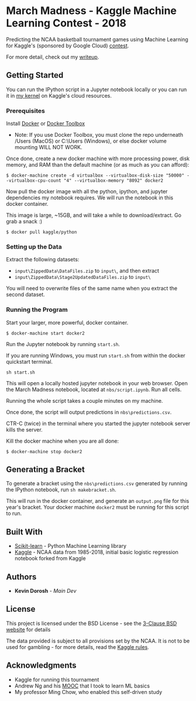 # March Madness - Kaggle Machine Learning Contest - 2018

Predicting the NCAA basketball tournament games using Machine Learning for Kaggle's (sponsored by Google Cloud) [contest](https://www.kaggle.com/c/mens-machine-learning-competition-2018).

For more detail, check out my [writeup](https://github.com/kdorosh/MarchMadnessKaggleML2018/blob/master/writeup/writeup.md).

## Getting Started

You can run the IPython script in a Jupyter notebook locally or you can run it in [my kernel](https://www.kaggle.com/kdorosh/basic-starter-kernel-ncaa-men-s-dataset) on Kaggle's cloud resources.

### Prerequisites

Install [Docker](https://store.docker.com/search?type=edition&offering=community) or [Docker Toolbox](https://docs.docker.com/toolbox/overview/#ready-to-get-started)

* Note: If you use Docker Toolbox, you must clone the repo underneath /Users (MacOS) or C:\Users (Windows), or else docker volume mounting WILL NOT WORK.

Once done, create a new docker machine with more processing power, disk memory, and RAM than the default machine (or as much as you can afford):

```
$ docker-machine create -d virtualbox --virtualbox-disk-size "50000" --virtualbox-cpu-count "4" --virtualbox-memory "8092" docker2
```

Now pull the docker image with all the python, ipython, and jupyter dependencies my notebook requires. We will run the notebook in this docker container.

This image is large, ~15GB, and will take a while to download/extract. Go grab a snack :)

```
$ docker pull kaggle/python
```

### Setting up the Data

Extract the following datasets:

* `input\ZippedData\DataFiles.zip` to `input\`, and then extract
* `input\ZippedData\Stage2UpdatedDataFiles.zip` to `input\`

You will need to overwrite files of the same name when you extract the second dataset.

### Running the Program

Start your larger, more powerful, docker container.

```
$ docker-machine start docker2
```

Run the Jupyter notebook by running `start.sh`.

If you are running Windows, you must run `start.sh` from within the docker quickstart terminal.

```
sh start.sh
```

This will open a locally hosted jupyter notebook in your web browser. Open the March Madness notebook, located at `nbs/script.ipynb`. Run all cells.

Running the whole script takes a couple minutes on my machine.

Once done, the script will output predictions in `nbs\predictions.csv`.

CTR-C (twice) in the terminal where you started the jupyter notebook server kills the server.

Kill the docker machine when you are all done:

```
$ docker-machine stop docker2
```

## Generating a Bracket

To generate a bracket using the `nbs\predictions.csv` generated by running the IPython notebook, run `sh makebracket.sh`.

This will run in the docker container, and generate an `output.png` file for this year's bracket. Your docker machine `docker2` must be running for this script to run.

## Built With

* [Scikit-learn](http://scikit-learn.org/stable/) - Python Machine Learning library
* [Kaggle](https://www.kaggle.com/juliaelliott/basic-starter-kernel-ncaa-men-s-dataset/data) - NCAA data from 1985-2018, initial basic logistic regression notebook forked from Kaggle

## Authors

* **Kevin Dorosh** - *Main Dev*

## License

This project is licensed under the BSD License - see the [3-Clause BSD website](https://opensource.org/licenses/BSD-3-Clause) for details

The data provided is subject to all provisions set by the NCAA. It is not to be used for gambling - for more details, read the [Kaggle rules](https://www.kaggle.com/c/mens-machine-learning-competition-2018/rules).

## Acknowledgments

* Kaggle for running this tournament
* Andrew Ng and his [MOOC](https://www.coursera.org/learn/machine-learning/home/welcome) that I took to learn ML basics
* My professor Ming Chow, who enabled this self-driven study